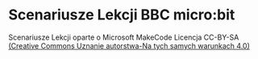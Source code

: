 # Scenariusze Lekcji BBC micro:bit

Scenariusze Lekcji oparte o Microsoft MakeCode
Licencja CC-BY-SA [(Creative Commons Uznanie autorstwa-Na tych samych warunkach 4.0)](https://creativecommons.org/licenses/by-sa/4.0/legalcode.pl)
